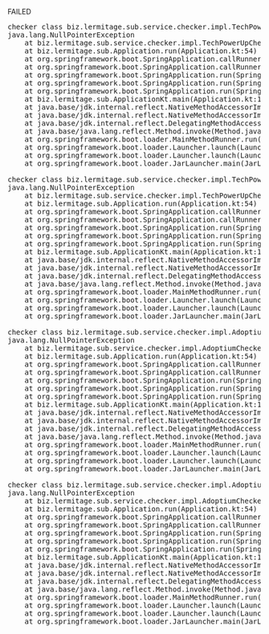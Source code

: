 FAILED

<pre>checker class biz.lermitage.sub.service.checker.impl.TechPowerUpIntelGraphicsDriversChecker failed, ignoring
java.lang.NullPointerException
	at biz.lermitage.sub.service.checker.impl.TechPowerUpChecker.check(TechPowerUpChecker.kt:31)
	at biz.lermitage.sub.Application.run(Application.kt:54)
	at org.springframework.boot.SpringApplication.callRunner(SpringApplication.java:774)
	at org.springframework.boot.SpringApplication.callRunners(SpringApplication.java:758)
	at org.springframework.boot.SpringApplication.run(SpringApplication.java:322)
	at org.springframework.boot.SpringApplication.run(SpringApplication.java:1309)
	at org.springframework.boot.SpringApplication.run(SpringApplication.java:1298)
	at biz.lermitage.sub.ApplicationKt.main(Application.kt:130)
	at java.base/jdk.internal.reflect.NativeMethodAccessorImpl.invoke0(Native Method)
	at java.base/jdk.internal.reflect.NativeMethodAccessorImpl.invoke(NativeMethodAccessorImpl.java:77)
	at java.base/jdk.internal.reflect.DelegatingMethodAccessorImpl.invoke(DelegatingMethodAccessorImpl.java:43)
	at java.base/java.lang.reflect.Method.invoke(Method.java:568)
	at org.springframework.boot.loader.MainMethodRunner.run(MainMethodRunner.java:49)
	at org.springframework.boot.loader.Launcher.launch(Launcher.java:95)
	at org.springframework.boot.loader.Launcher.launch(Launcher.java:58)
	at org.springframework.boot.loader.JarLauncher.main(JarLauncher.java:65)

checker class biz.lermitage.sub.service.checker.impl.TechPowerUpIntelWiFiDriversChecker failed, ignoring
java.lang.NullPointerException
	at biz.lermitage.sub.service.checker.impl.TechPowerUpChecker.check(TechPowerUpChecker.kt:31)
	at biz.lermitage.sub.Application.run(Application.kt:54)
	at org.springframework.boot.SpringApplication.callRunner(SpringApplication.java:774)
	at org.springframework.boot.SpringApplication.callRunners(SpringApplication.java:758)
	at org.springframework.boot.SpringApplication.run(SpringApplication.java:322)
	at org.springframework.boot.SpringApplication.run(SpringApplication.java:1309)
	at org.springframework.boot.SpringApplication.run(SpringApplication.java:1298)
	at biz.lermitage.sub.ApplicationKt.main(Application.kt:130)
	at java.base/jdk.internal.reflect.NativeMethodAccessorImpl.invoke0(Native Method)
	at java.base/jdk.internal.reflect.NativeMethodAccessorImpl.invoke(NativeMethodAccessorImpl.java:77)
	at java.base/jdk.internal.reflect.DelegatingMethodAccessorImpl.invoke(DelegatingMethodAccessorImpl.java:43)
	at java.base/java.lang.reflect.Method.invoke(Method.java:568)
	at org.springframework.boot.loader.MainMethodRunner.run(MainMethodRunner.java:49)
	at org.springframework.boot.loader.Launcher.launch(Launcher.java:95)
	at org.springframework.boot.loader.Launcher.launch(Launcher.java:58)
	at org.springframework.boot.loader.JarLauncher.main(JarLauncher.java:65)

checker class biz.lermitage.sub.service.checker.impl.Adoptium21WindowsChecker failed, ignoring
java.lang.NullPointerException
	at biz.lermitage.sub.service.checker.impl.AdoptiumChecker.check(AdoptiumChecker.kt:34)
	at biz.lermitage.sub.Application.run(Application.kt:54)
	at org.springframework.boot.SpringApplication.callRunner(SpringApplication.java:774)
	at org.springframework.boot.SpringApplication.callRunners(SpringApplication.java:758)
	at org.springframework.boot.SpringApplication.run(SpringApplication.java:322)
	at org.springframework.boot.SpringApplication.run(SpringApplication.java:1309)
	at org.springframework.boot.SpringApplication.run(SpringApplication.java:1298)
	at biz.lermitage.sub.ApplicationKt.main(Application.kt:130)
	at java.base/jdk.internal.reflect.NativeMethodAccessorImpl.invoke0(Native Method)
	at java.base/jdk.internal.reflect.NativeMethodAccessorImpl.invoke(NativeMethodAccessorImpl.java:77)
	at java.base/jdk.internal.reflect.DelegatingMethodAccessorImpl.invoke(DelegatingMethodAccessorImpl.java:43)
	at java.base/java.lang.reflect.Method.invoke(Method.java:568)
	at org.springframework.boot.loader.MainMethodRunner.run(MainMethodRunner.java:49)
	at org.springframework.boot.loader.Launcher.launch(Launcher.java:95)
	at org.springframework.boot.loader.Launcher.launch(Launcher.java:58)
	at org.springframework.boot.loader.JarLauncher.main(JarLauncher.java:65)

checker class biz.lermitage.sub.service.checker.impl.Adoptium21MacosChecker failed, ignoring
java.lang.NullPointerException
	at biz.lermitage.sub.service.checker.impl.AdoptiumChecker.check(AdoptiumChecker.kt:34)
	at biz.lermitage.sub.Application.run(Application.kt:54)
	at org.springframework.boot.SpringApplication.callRunner(SpringApplication.java:774)
	at org.springframework.boot.SpringApplication.callRunners(SpringApplication.java:758)
	at org.springframework.boot.SpringApplication.run(SpringApplication.java:322)
	at org.springframework.boot.SpringApplication.run(SpringApplication.java:1309)
	at org.springframework.boot.SpringApplication.run(SpringApplication.java:1298)
	at biz.lermitage.sub.ApplicationKt.main(Application.kt:130)
	at java.base/jdk.internal.reflect.NativeMethodAccessorImpl.invoke0(Native Method)
	at java.base/jdk.internal.reflect.NativeMethodAccessorImpl.invoke(NativeMethodAccessorImpl.java:77)
	at java.base/jdk.internal.reflect.DelegatingMethodAccessorImpl.invoke(DelegatingMethodAccessorImpl.java:43)
	at java.base/java.lang.reflect.Method.invoke(Method.java:568)
	at org.springframework.boot.loader.MainMethodRunner.run(MainMethodRunner.java:49)
	at org.springframework.boot.loader.Launcher.launch(Launcher.java:95)
	at org.springframework.boot.loader.Launcher.launch(Launcher.java:58)
	at org.springframework.boot.loader.JarLauncher.main(JarLauncher.java:65)

</pre>